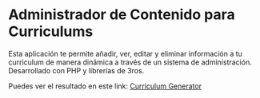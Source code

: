 # Administrador de Contenido para Curriculums

Esta aplicación te permite añadir, ver, editar y eliminar información a tu curriculum de manera dinámica a través de un sistema de administración. Desarrollado con PHP y librerías de 3ros.

Puedes ver el resultado en este link: [Curriculum Generator](https://curriculum-generator.herokuapp.com/)
